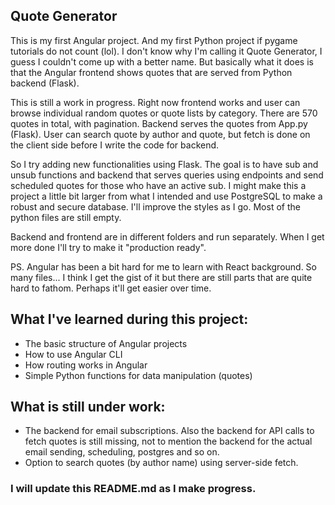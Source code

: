 ## Quote Generator

This is my first Angular project. And my first Python project if pygame tutorials do not count (lol). I don't know why I'm calling it Quote Generator, I guess I couldn't come up with a better name. But basically what it does is that the Angular frontend shows quotes that are served from Python backend (Flask).

This is still a work in progress. Right now frontend works and user can browse individual random quotes or quote lists by category. There are 570 quotes in total, with pagination. Backend serves the quotes from App.py (Flask). User can search quote by author and quote, but fetch is done on the client side before I write the code for backend.

So I try adding new functionalities using Flask. The goal is to have sub and unsub functions and backend that serves queries using endpoints and send scheduled quotes for those who have an active sub. I might make this a project a little bit larger from what I intended and use PostgreSQL to make a robust and secure database. I'll improve the styles as I go. Most of the python files are still empty.

Backend and frontend are in different folders and run separately. When I get more done I'll try to make it "production ready".

PS. Angular has been a bit hard for me to learn with React background. So many files... I think I get the gist of it but there are still parts that are quite hard to fathom. Perhaps it'll get easier over time.

## What I've learned during this project:

- The basic structure of Angular projects
- How to use Angular CLI
- How routing works in Angular
- Simple Python functions for data manipulation (quotes)

## What is still under work:

- The backend for email subscriptions. Also the backend for API calls to fetch quotes is still missing, not to mention the backend for the actual email sending, scheduling, postgres and so on.
- Option to search quotes (by author name) using server-side fetch.

### I will update this README.md as I make progress.